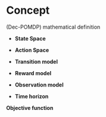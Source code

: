 # Concept


(Dec-POMDP) mathematical definition

- **State Space**

- **Action Space**

- **Transition model**

- **Reward model**

- **Observation model**

- **Time horizon**


**Objective function**
